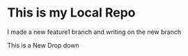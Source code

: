 # This is my Local Repo

I made a new feature1 branch and writing on the new branch

<p> This is a New Drop down</p>